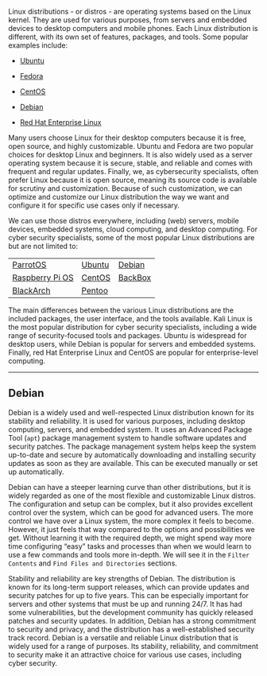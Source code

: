 Linux distributions - or distros - are operating systems based on the Linux kernel. They are used for various purposes, from servers and embedded devices to desktop computers and mobile phones. Each Linux distribution is different, with its own set of features, packages, and tools. Some popular examples include:

- [Ubuntu](https://ubuntu.com/)
    
- [Fedora](https://getfedora.org/)
    
- [CentOS](https://www.centos.org/)
    
- [Debian](https://www.debian.org/)
    
- [Red Hat Enterprise Linux](https://www.redhat.com/en/technologies/linux-platforms/enterprise-linux)
    

Many users choose Linux for their desktop computers because it is free, open source, and highly customizable. Ubuntu and Fedora are two popular choices for desktop Linux and beginners. It is also widely used as a server operating system because it is secure, stable, and reliable and comes with frequent and regular updates. Finally, we, as cybersecurity specialists, often prefer Linux because it is open source, meaning its source code is available for scrutiny and customization. Because of such customization, we can optimize and customize our Linux distribution the way we want and configure it for specific use cases only if necessary.

We can use those distros everywhere, including (web) servers, mobile devices, embedded systems, cloud computing, and desktop computing. For cyber security specialists, some of the most popular Linux distributions are but are not limited to:

||||
|---|---|---|
|[ParrotOS](https://www.parrotsec.org/)|[Ubuntu](https://ubuntu.com/)|[Debian](https://www.debian.org/)|
|[Raspberry Pi OS](https://www.raspberrypi.com/software/)|[CentOS](https://www.centos.org/)|[BackBox](https://www.backbox.org/)|
|[BlackArch](https://www.blackarch.org/)|[Pentoo](https://www.pentoo.ch/)||

The main differences between the various Linux distributions are the included packages, the user interface, and the tools available. Kali Linux is the most popular distribution for cyber security specialists, including a wide range of security-focused tools and packages. Ubuntu is widespread for desktop users, while Debian is popular for servers and embedded systems. Finally, red Hat Enterprise Linux and CentOS are popular for enterprise-level computing.

---

## Debian

Debian is a widely used and well-respected Linux distribution known for its stability and reliability. It is used for various purposes, including desktop computing, servers, and embedded system. It uses an Advanced Package Tool (`apt`) package management system to handle software updates and security patches. The package management system helps keep the system up-to-date and secure by automatically downloading and installing security updates as soon as they are available. This can be executed manually or set up automatically.

Debian can have a steeper learning curve than other distributions, but it is widely regarded as one of the most flexible and customizable Linux distros. The configuration and setup can be complex, but it also provides excellent control over the system, which can be good for advanced users. The more control we have over a Linux system, the more complex it feels to become. However, it just feels that way compared to the options and possibilities we get. Without learning it with the required depth, we might spend way more time configuring “easy” tasks and processes than when we would learn to use a few commands and tools more in-depth. We will see it in the `Filter Contents` and `Find Files and Directories` sections.

Stability and reliability are key strengths of Debian. The distribution is known for its long-term support releases, which can provide updates and security patches for up to five years. This can be especially important for servers and other systems that must be up and running 24/7. It has had some vulnerabilities, but the development community has quickly released patches and security updates. In addition, Debian has a strong commitment to security and privacy, and the distribution has a well-established security track record. Debian is a versatile and reliable Linux distribution that is widely used for a range of purposes. Its stability, reliability, and commitment to security make it an attractive choice for various use cases, including cyber security.